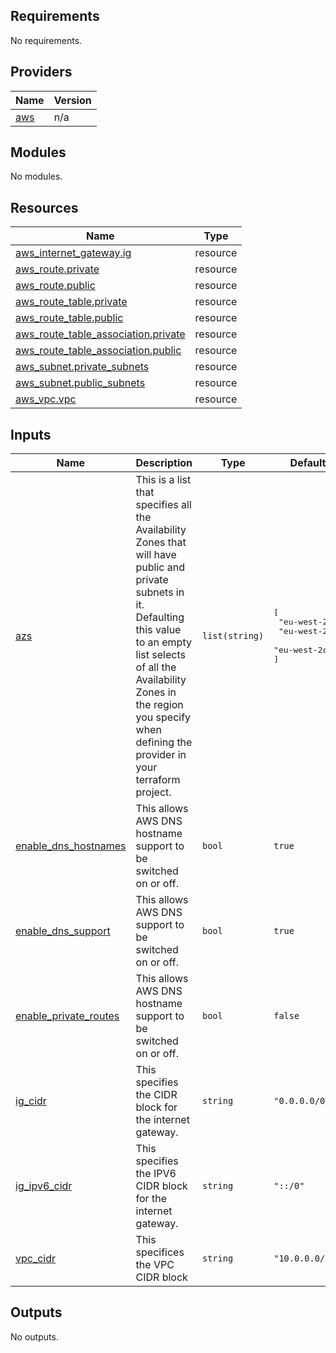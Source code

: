 ## Requirements

No requirements.

## Providers

| Name | Version |
|------|---------|
| <a name="provider_aws"></a> [aws](#provider\_aws) | n/a |

## Modules

No modules.

## Resources

| Name | Type |
|------|------|
| [aws_internet_gateway.ig](https://registry.terraform.io/providers/hashicorp/aws/latest/docs/resources/internet_gateway) | resource |
| [aws_route.private](https://registry.terraform.io/providers/hashicorp/aws/latest/docs/resources/route) | resource |
| [aws_route.public](https://registry.terraform.io/providers/hashicorp/aws/latest/docs/resources/route) | resource |
| [aws_route_table.private](https://registry.terraform.io/providers/hashicorp/aws/latest/docs/resources/route_table) | resource |
| [aws_route_table.public](https://registry.terraform.io/providers/hashicorp/aws/latest/docs/resources/route_table) | resource |
| [aws_route_table_association.private](https://registry.terraform.io/providers/hashicorp/aws/latest/docs/resources/route_table_association) | resource |
| [aws_route_table_association.public](https://registry.terraform.io/providers/hashicorp/aws/latest/docs/resources/route_table_association) | resource |
| [aws_subnet.private_subnets](https://registry.terraform.io/providers/hashicorp/aws/latest/docs/resources/subnet) | resource |
| [aws_subnet.public_subnets](https://registry.terraform.io/providers/hashicorp/aws/latest/docs/resources/subnet) | resource |
| [aws_vpc.vpc](https://registry.terraform.io/providers/hashicorp/aws/latest/docs/resources/vpc) | resource |

## Inputs

| Name | Description | Type | Default | Required |
|------|-------------|------|---------|:--------:|
| <a name="input_azs"></a> [azs](#input\_azs) | This is a list that specifies all the Availability Zones that will have public and private subnets in it. Defaulting this value to an empty list selects of all the Availability Zones in the region you specify when defining the provider in your terraform project. | `list(string)` | <pre>[<br>  "eu-west-2a",<br>  "eu-west-2b",<br>  "eu-west-2c"<br>]</pre> | no |
| <a name="input_enable_dns_hostnames"></a> [enable\_dns\_hostnames](#input\_enable\_dns\_hostnames) | This allows AWS DNS hostname support to be switched on or off. | `bool` | `true` | no |
| <a name="input_enable_dns_support"></a> [enable\_dns\_support](#input\_enable\_dns\_support) | This allows AWS DNS support to be switched on or off. | `bool` | `true` | no |
| <a name="input_enable_private_routes"></a> [enable\_private\_routes](#input\_enable\_private\_routes) | This allows AWS DNS hostname support to be switched on or off. | `bool` | `false` | no |
| <a name="input_ig_cidr"></a> [ig\_cidr](#input\_ig\_cidr) | This specifies the CIDR block for the internet gateway. | `string` | `"0.0.0.0/0"` | no |
| <a name="input_ig_ipv6_cidr"></a> [ig\_ipv6\_cidr](#input\_ig\_ipv6\_cidr) | This specifies the IPV6 CIDR block for the internet gateway. | `string` | `"::/0"` | no |
| <a name="input_vpc_cidr"></a> [vpc\_cidr](#input\_vpc\_cidr) | This specifices the VPC CIDR block | `string` | `"10.0.0.0/16"` | no |

## Outputs

No outputs.
